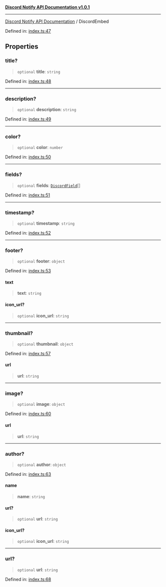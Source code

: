 [**Discord Notify API Documentation v1.0.1**](../README.md)

***

[Discord Notify API Documentation](../globals.md) / DiscordEmbed

Defined in: [index.ts:47](https://github.com/Devlander-Software/discord-notify/blob/main/src/index.ts#L47)

## Properties

### title?

> `optional` **title**: `string`

Defined in: [index.ts:48](https://github.com/Devlander-Software/discord-notify/blob/main/src/index.ts#L48)

***

### description?

> `optional` **description**: `string`

Defined in: [index.ts:49](https://github.com/Devlander-Software/discord-notify/blob/main/src/index.ts#L49)

***

### color?

> `optional` **color**: `number`

Defined in: [index.ts:50](https://github.com/Devlander-Software/discord-notify/blob/main/src/index.ts#L50)

***

### fields?

> `optional` **fields**: [`DiscordField`](DiscordField.md)[]

Defined in: [index.ts:51](https://github.com/Devlander-Software/discord-notify/blob/main/src/index.ts#L51)

***

### timestamp?

> `optional` **timestamp**: `string`

Defined in: [index.ts:52](https://github.com/Devlander-Software/discord-notify/blob/main/src/index.ts#L52)

***

### footer?

> `optional` **footer**: `object`

Defined in: [index.ts:53](https://github.com/Devlander-Software/discord-notify/blob/main/src/index.ts#L53)

#### text

> **text**: `string`

#### icon\_url?

> `optional` **icon\_url**: `string`

***

### thumbnail?

> `optional` **thumbnail**: `object`

Defined in: [index.ts:57](https://github.com/Devlander-Software/discord-notify/blob/main/src/index.ts#L57)

#### url

> **url**: `string`

***

### image?

> `optional` **image**: `object`

Defined in: [index.ts:60](https://github.com/Devlander-Software/discord-notify/blob/main/src/index.ts#L60)

#### url

> **url**: `string`

***

### author?

> `optional` **author**: `object`

Defined in: [index.ts:63](https://github.com/Devlander-Software/discord-notify/blob/main/src/index.ts#L63)

#### name

> **name**: `string`

#### url?

> `optional` **url**: `string`

#### icon\_url?

> `optional` **icon\_url**: `string`

***

### url?

> `optional` **url**: `string`

Defined in: [index.ts:68](https://github.com/Devlander-Software/discord-notify/blob/main/src/index.ts#L68)

